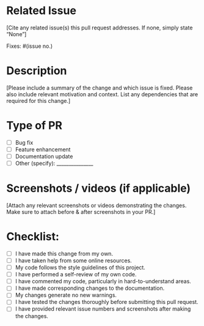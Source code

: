 # Related Issue

[Cite any related issue(s) this pull request addresses. If none, simply state “None”]

Fixes:  #(issue no.)

# Description

[Please include a summary of the change and which issue is fixed. Please also include relevant motivation and context. List any dependencies that are required for this change.]

<!---give the issue number you fixed----->

# Type of PR

- [ ] Bug fix
- [ ] Feature enhancement
- [ ] Documentation update
- [ ] Other (specify): _______________

# Screenshots / videos (if applicable)
[Attach any relevant screenshots or videos demonstrating the changes. Make sure to attach before & after screenshots in your PR.]

# Checklist:

<!--
----Please delete options that are not relevant. And in order to tick the check box just put x inside them for example [x] like
-->

- [ ] I have made this change from my own.
- [ ] I have taken help from some online resources.
- [ ] My code follows the style guidelines of this project.
- [ ] I have performed a self-review of my own code.
- [ ] I have commented my code, particularly in hard-to-understand areas.
- [ ] I have made corresponding changes to the documentation.
- [ ] My changes generate no new warnings.
- [ ] I have tested the changes thoroughly before submitting this pull request.
- [ ] I have provided relevant issue numbers and screenshots after making the changes.